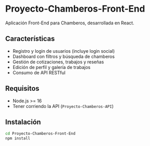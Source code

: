 # Proyecto-Chamberos-Front-End

Aplicación Front-End para Chamberos, desarrollada en React.

## Características

- Registro y login de usuarios (incluye login social)
- Dashboard con filtros y búsqueda de chamberos
- Gestión de cotizaciones, trabajos y reseñas
- Edición de perfil y galería de trabajos
- Consumo de API RESTful

## Requisitos

- Node.js >= 16
- Tener corriendo la API (`Proyecto-Chamberos-API`)

## Instalación

```bash
cd Proyecto-Chamberos-Front-End
npm install
